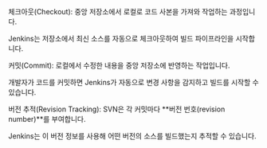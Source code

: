 체크아웃(Checkout): 중앙 저장소에서 로컬로 코드 사본을 가져와 작업하는 과정입니다.

Jenkins는 저장소에서 최신 소스를 자동으로 체크아웃하여 빌드 파이프라인을 시작합니다.

커밋(Commit): 로컬에서 수정한 내용을 중앙 저장소에 반영하는 작업입니다.

개발자가 코드를 커밋하면 Jenkins가 자동으로 변경 사항을 감지하고 빌드를 시작할 수 있습니다.

버전 추적(Revision Tracking): SVN은 각 커밋마다 **버전 번호(revision number)**를 부여합니다.

Jenkins는 이 버전 정보를 사용해 어떤 버전의 소스를 빌드했는지 추적할 수 있습니다.
